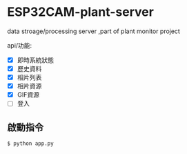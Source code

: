 # ESP32CAM-plant-server
data stroage/processing server ,part of plant monitor project

api/功能:
- [x] 即時系統狀態
- [x] 歷史資料
- [x] 相片列表
- [x] 相片資源
- [x] GIF資源
- [ ] 登入

## 啟動指令
```sh
$ python app.py

